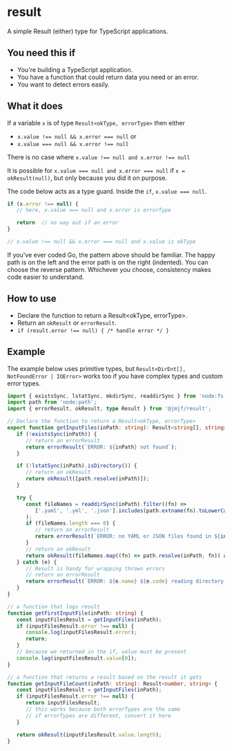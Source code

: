 # result

A simple Result (either) type for TypeScript applications.

## You need this if

- You're building a TypeScript application.
- You have a function that could return data you need or an error.
- You want to detect errors easily.


## What it does

If a variable `x` is of type `Result<okType, errorType>` then either 

- `x.value !== null && x.error === null` or
- `x.value === null && x.error !== null`

There is no case where `x.value !== null and x.error !== null`

It is possible for `x.value === null and x.error === null` if `x = okResult(null)`, but only because you did it on purpose.

The code below acts as a type guard. Inside the `if`, `x.value === null`.
```typescript
if (x.error !== null) {
   // here, x.value === null and x.error is errorType

   return  // no way out if an error
}

// x.value !== null && x.error === null and x.value is okType
```

If you've ever coded Go, the pattern above should be familiar. The happy path is on the left and the error path is on the right (indented). You can choose the reverse pattern. Whichever you choose, consistency makes code easier to understand.

## How to use

- Declare the function to return a Result<okType, errorType>.
- Return an `okResult` or `errorResult`.
- `if (result.error !== null) { /* handle error */ }`

## Example

The example below uses primitive types, but `Result<DirEnt[], NotFoundError | IOError>` works too if you have complex types and custom error types.

```typescript
import { existsSync, lstatSync, mkdirSync, readdirSync } from 'node:fs';
import path from 'node:path';
import { errorResult, okResult, type Result } from '@jmjf/result';

// Declare the function to return a Result<okType, errorType>
export function getInputFiles(inPath: string): Result<string[], string> {
   if (!existsSync(inPath)) {
      // return an errorResult
      return errorResult(`ERROR: ${inPath} not found`);
   }

   if (!lstatSync(inPath).isDirectory()) {
      // return an okResult
      return okResult([path.resolve(inPath)]);
   }

   try {
      const fileNames = readdirSync(inPath).filter((fn) =>
         ['.yaml', '.yml', '.json'].includes(path.extname(fn).toLowerCase()),
      );
      if (fileNames.length === 0) {
         // return an errorResult
         return errorResult(`ERROR: no YAML or JSON files found in ${inPath}`);
      }
      // return an okResult
      return okResult(fileNames.map((fn) => path.resolve(inPath, fn)) as string[]);
   } catch (e) {
      // Result is handy for wrapping thrown errors
      // return an errorResult
      return errorResult(`ERROR: ${e.name} ${e.code} reading directory ${inPath}`);
   }
}

// a function that logs result
function getFirstInputFile(inPath: string) {
   const inputFilesResult = getInputFiles(inPath);
   if (inputFilesResult.error !== null) {
      console.log(inputFilesResult.error);
      return;
   }
   // because we returned in the if, value must be present
   console.log(inputFilesResult.value[0]);
}

// a function that returns a result based on the result it gets
function getInputFileCount(inPath: string): Result<number, string> {
   const inputFilesResult = getInputFiles(inPath);
   if (inputFilesResult.error !== null) {
      return inputFilesResult; 
      // this works because both errorTypes are the same
      // if errorTypes are different, convert it here
   }

   return okResult(inputFilesResult.value.length);
}
```
